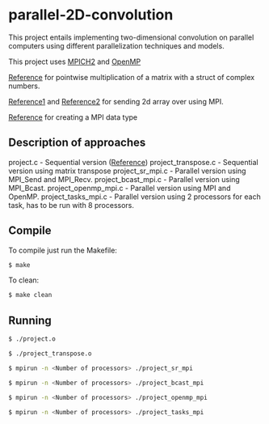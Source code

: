 # parallel-2D-convolution

This project entails implementing two-dimensional convolution on parallel computers using
different parallelization techniques and models.

This project uses [MPICH2](https://www.mpich.org/) and [OpenMP](http://openmp.org/wp/)

[Reference](http://www.clarku.edu/~djoyce/complex/mult.html) for pointwise multiplication of a matrix with a struct of complex numbers.

[Reference1](http://stackoverflow.com/questions/4377127/sending-blocks-of-2d-array-rows-using-mpi-in-c) and [Reference2](http://stackoverflow.com/questions/5104847/mpi-bcast-a-dynamic-2d-array) for sending 2d array over using MPI.

[Reference](http://stackoverflow.com/questions/20228772/mpi-c-send-2d-array-of-structures) for creating a MPI data type


## Description of approaches

project.c - Sequential version ([Reference](http://paulbourke.net/miscellaneous/dft/))
project_transpose.c - Sequential version using matrix transpose
project_sr_mpi.c - Parallel version using MPI_Send and MPI_Recv.
project_bcast_mpi.c - Parallel version using MPI_Bcast.
project_openmp_mpi.c - Parallel version using MPI and OpenMP.
project_tasks_mpi.c - Parallel version using 2 processors for each task, has to be run with 8 processors.

## Compile

To compile just run the Makefile:

```bash
$ make
```

To clean:
```bash
$ make clean
```

## Running

```bash
$ ./project.o

$ ./project_transpose.o

$ mpirun -n <Number of processors> ./project_sr_mpi

$ mpirun -n <Number of processors> ./project_bcast_mpi

$ mpirun -n <Number of processors> ./project_openmp_mpi

$ mpirun -n <Number of processors> ./project_tasks_mpi
```
